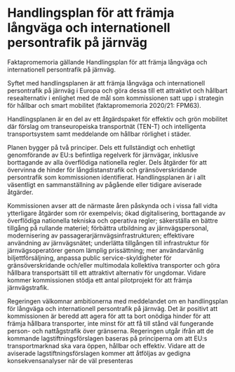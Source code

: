 # Handlingsplan för att främja långväga och internationell persontrafik på järnväg

Faktapromemoria gällande Handlingsplan för att främja långväga och internationell persontrafik på järnväg.

Syftet med handlingsplanen är att främja långväga och internationell persontrafik på järnväg i Europa och göra dessa till ett attraktivt och hållbart resealternativ i enlighet med de mål som kommissionen satt upp i strategin för hållbar och smart mobilitet (faktapromemoria 2020/21: FPM63).

Handlingsplanen är en del av ett åtgärdspaket för effektiv och grön mobilitet där förslag om transeuropeiska transportnät (TEN-T) och intelligenta transportsystem samt meddelande om hållbar rörlighet i städer.

Planen bygger på två principer. Dels ett fullständigt och enhetligt genomförande av EU:s befintliga regelverk för järnvägar, inklusive borttagande av alla överflödiga nationella regler. Dels åtgärder för att övervinna de hinder för långdistanstrafik och gränsöverskridande persontrafik som kommissionen identifierat. Handlingsplanen är i allt väsentligt en sammanställning av pågående eller tidigare aviserade åtgärder.

Kommissionen avser att de närmaste åren påskynda och i vissa fall vidta ytterligare åtgärder som rör exempelvis; ökad digitalisering, borttagande av överflödiga nationella tekniska och operativa regler; säkerställa en bättre tillgång på rullande materiel; förbättra utbildning av järnvägspersonal, modernisering av passagerarjärnvägsinfrastrukturen; effektivare användning av järnvägsnätet; underlätta tillgången till infrastruktur för järnvägsoperatörer genom lämplig prissättning; mer användarvänlig biljettförsäljning, anpassa public service-skyldigheter för gränsöverskridande och/eller multimodala kollektiva transporter och göra hållbara transportsätt till ett attraktivt alternativ för ungdomar. Vidare kommer kommissionen stödja ett antal pilotprojekt för att främja järnvägstrafik.

Regeringen välkomnar ambitionerna med meddelandet om en handlingsplan för långväga och internationell persontrafik på järnväg. Det är positivt att kommissionen är beredd att agera för att ta bort onödiga hinder för att främja hållbara transporter, inte minst för att få till stånd väl fungerande person- och nattågstrafik över gränserna. Regeringen utgår ifrån att de kommande lagstiftningsförslagen baseras på principerna om att EU:s transportmarknad ska vara öppen, hållbar och effektiv. Vidare att de aviserade lagstiftningsförslagen kommer att åtföljas av gedigna konsekvensanalyser när de väl presenteras
